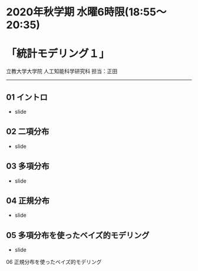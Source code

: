# 2020年秋学期 水曜6時限(18:55～20:35)
# 「統計モデリング１」 
立教大学大学院 人工知能科学研究科 担当：正田

------

01 イントロ
------
* slide

02 二項分布
------
* slide

03 多項分布
------
* slide

04 正規分布 
------
* slide

05 多項分布を使ったベイズ的モデリング
------
* slide

06 正規分布を使ったベイズ的モデリング
